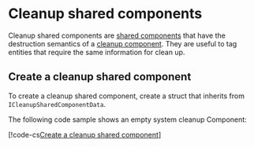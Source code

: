 # Cleanup shared components

Cleanup shared components are [shared components](components-shared.md) that have the destruction semantics of a [cleanup component](components-cleanup.md). They are useful to tag entities that require the same information for clean up.

## Create a cleanup shared component

To create a cleanup shared component, create a struct that inherits from `ICleanupSharedComponentData`.

The following code sample shows an empty system cleanup Component:

[!code-cs[Create a cleanup shared component](../DocCodeSamples.Tests/CreateComponentExamples.cs#system-state-shared)]


